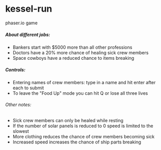 # kessel-run
phaser.io game

##### About different jobs:
- Bankers start with $5000 more than all other professions
- Doctors have a 20% more chance of healing sick crew members
- Space cowboys have a reduced chance to items breaking

##### Controls:
- Entering names of crew members: type in a name and hit enter after each to submit
- To leave the "Food Up" mode you can hit Q or lose all three lives

###### Other notes:
- Sick crew members can only be healed while resting
- If the number of solar panels is reduced to 0 speed is limited to the slowest
- More clothing reduces the chance of crew members becoming sick
- Increased speed increases the chance of ship parts breaking
